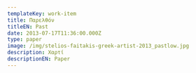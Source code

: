 ```yaml
---
templateKey: work-item
title: Παρελθόν
titleEN: Past
date: 2013-07-17T11:36:00.000Z
type: paper
image: /img/stelios-faitakis-greek-artist-2013_pastlow.jpg
description: Χαρτί
descriptionEN: Paper
---
```

